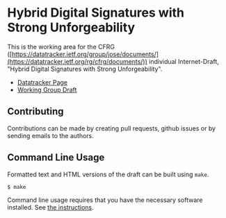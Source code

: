 # Hybrid Digital Signatures with Strong Unforgeability

This is the working area for the CFRG ([https://datatracker.ietf.org/group/jose/documents/](https://datatracker.ietf.org/rg/cfrg/documents/)) individual Internet-Draft, "Hybrid Digital Signatures with Strong Unforgeability".

* [Datatracker Page](TBD)
* [Working Group Draft](TBD)


## Contributing

Contributions can be made by creating pull requests, github issues or by sending emails to the authors.

## Command Line Usage

Formatted text and HTML versions of the draft can be built using `make`.

```sh
$ make
```

Command line usage requires that you have the necessary software installed.  See
[the instructions](https://github.com/martinthomson/i-d-template/blob/main/doc/SETUP.md).
